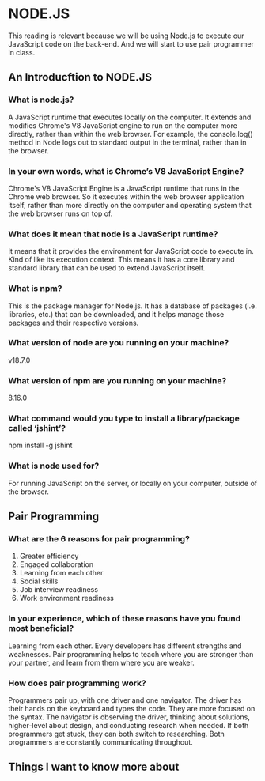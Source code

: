 # NODE.JS

This reading is relevant because we will be using Node.js to execute our JavaScript code on the back-end. And we will start to use pair programmer in class.

## An Introducftion to NODE.JS

### What is node.js?

A JavaScript runtime that executes locally on the computer. It extends and modifies Chrome's V8 JavaScript engine to run on the computer more directly, rather than within the web browser. For example, the console.log() method in Node logs out to standard output in the terminal, rather than in the browser.

### In your own words, what is Chrome’s V8 JavaScript Engine?

Chrome's V8 JavaScript Engine is a JavaScript runtime that runs in the Chrome web browser. So it executes within the web browser application itself, rather than more directly on the computer and operating system that the web browser runs on top of.

### What does it mean that node is a JavaScript runtime?

It means that it provides the environment for JavaScript code to execute in. Kind of like its execution context. This means it has a core library and standard library that can be used to extend JavaScript itself.

### What is npm?

This is the package manager for Node.js. It has a database of packages (i.e. libraries, etc.) that can be downloaded, and it helps manage those packages and their respective versions.

### What version of node are you running on your machine?

v18.7.0

### What version of npm are you running on your machine?

8.16.0

### What command would you type to install a library/package called ‘jshint’?

npm install -g jshint

### What is node used for?

For running JavaScript on the server, or locally on your computer, outside of the browser.

## Pair Programming

### What are the 6 reasons for pair programming?

1. Greater efficiency
2. Engaged collaboration
3. Learning from each other
4. Social skills
5. Job interview readiness
6. Work environment readiness

### In your experience, which of these reasons have you found most beneficial?

Learning from each other. Every developers has different strengths and weaknesses. Pair programming helps to teach where you are stronger than your partner, and learn from them where you are weaker.

### How does pair programming work?

Programmers pair up, with one driver and one navigator. The driver has their hands on the keyboard and types the code. They are more focused on the syntax. The navigator is observing the driver, thinking about solutions, higher-level about design, and conducting research when needed. If both programmers get stuck, they can both switch to researching. Both programmers are constantly communicating throughout.

## Things I want to know more about
